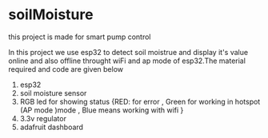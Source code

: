 # soilMoisture
this project is made for smart pump control 

In this project we use esp32 to detect soil moistrue and display it's value online and also offline throught wiFi and ap mode of esp32.The material required and code are given below

1. esp32
2. soil moisture sensor 
3. RGB led for showing status {RED: for error , Green for working in hotspot (AP mode )mode , Blue means working with wifi }
4. 3.3v regulator
5. adafruit dashboard
